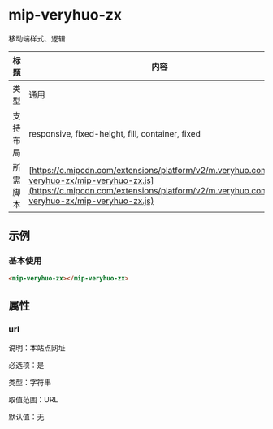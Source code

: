 # mip-veryhuo-zx

移动端样式、逻辑

标题|内容
----|----
类型|通用
支持布局|responsive, fixed-height, fill, container, fixed
所需脚本| [https://c.mipcdn.com/extensions/platform/v2/m.veryhuo.com/mip-veryhuo-zx/mip-veryhuo-zx.js](https://c.mipcdn.com/extensions/platform/v2/m.veryhuo.com/mip-veryhuo-zx/mip-veryhuo-zx.js)

## 示例

### 基本使用

```html
<mip-veryhuo-zx></mip-veryhuo-zx>
```

## 属性

### url

说明：本站点网址

必选项：是

类型：字符串

取值范围：URL

默认值：无